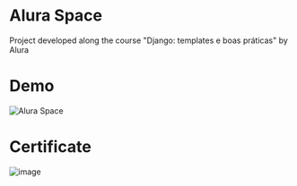 # Alura Space
Project developed along the course "Django: templates e boas práticas" by Alura

# Demo
![Alura Space](https://user-images.githubusercontent.com/62488513/230692348-f7ce89cc-ef47-4dc1-af69-f984fdb45ba8.png)

# Certificate
![image](https://user-images.githubusercontent.com/62488513/230692478-5b463f9e-9aba-4db5-b33e-353c0852b455.png)
